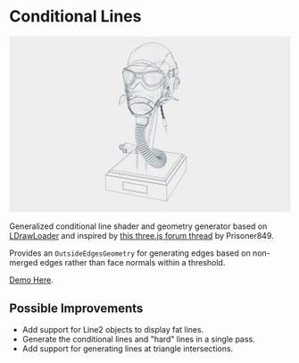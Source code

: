# Conditional Lines

![](./images/banner.png)

Generalized conditional line shader and geometry generator based on [LDrawLoader](https://github.com/mrdoob/three.js/blob/master/examples/jsm/loaders/LDrawLoader.js) and inspired by [this three.js forum thread](https://discourse.threejs.org/t/ldraw-like-edges/17100) by Prisoner849.

Provides an `OutsideEdgesGeometry` for generating edges based on non-merged edges rather than face normals within a threshold.

[Demo Here](https://gkjohnson.github.io/threejs-sandbox/conditional-lines/).

## Possible Improvements

- Add support for Line2 objects to display fat lines.
- Generate the conditional lines and "hard" lines in a single pass.
- Add support for generating lines at triangle intersections.
